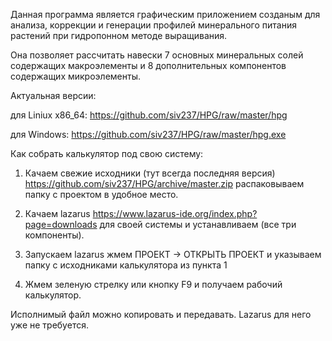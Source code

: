 Данная программа является графическим приложением созданым для анализа, коррекции и генерации профилей минерального питания растений при гидропонном методе выращивания.

Она позволяет рассчитать навески 7 основных минеральных солей содержащих макроэлементы и 8 дополнительных компонентов содержащих микроэлементы.

Актуальная версии:

для Liniux x86_64: https://github.com/siv237/HPG/raw/master/hpg

для Windows: https://github.com/siv237/HPG/raw/master/hpg.exe

Как собрать калькулятор под свою систему:
1. Качаем свежие исходники (тут всегда последняя версия) https://github.com/siv237/HPG/archive/master.zip распаковываем папку с проектом в удобное место.

2. Качаем lazarus https://www.lazarus-ide.org/index.php?page=downloads для своей системы и устанавливаем (все три компоненты).

3. Запускаем lazarus жмем ПРОЕКТ -> ОТКРЫТЬ ПРОЕКТ и указываем папку с исходниками калькулятора из пункта 1

4. Жмем зеленую стрелку или кнопку F9 и получаем рабочий калькулятор.

Исполнимый файл можно копировать и передавать. Lazarus для него уже не требуется.
